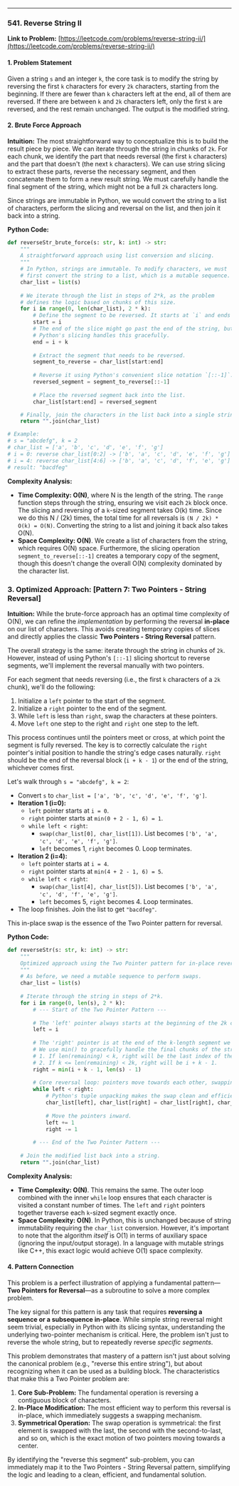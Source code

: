 ---
### **541. Reverse String II**
**Link to Problem:** [https://leetcode.com/problems/reverse-string-ii/](https://leetcode.com/problems/reverse-string-ii/)

#### **1. Problem Statement**
Given a string `s` and an integer `k`, the core task is to modify the string by reversing the first `k` characters for every `2k` characters, starting from the beginning. If there are fewer than `k` characters left at the end, all of them are reversed. If there are between `k` and `2k` characters left, only the first `k` are reversed, and the rest remain unchanged. The output is the modified string.

#### **2. Brute Force Approach**
**Intuition:**
The most straightforward way to conceptualize this is to build the result piece by piece. We can iterate through the string in chunks of `2k`. For each chunk, we identify the part that needs reversal (the first `k` characters) and the part that doesn't (the next `k` characters). We can use string slicing to extract these parts, reverse the necessary segment, and then concatenate them to form a new result string. We must carefully handle the final segment of the string, which might not be a full `2k` characters long.

Since strings are immutable in Python, we would convert the string to a list of characters, perform the slicing and reversal on the list, and then join it back into a string.

**Python Code:**
```python
def reverseStr_brute_force(s: str, k: int) -> str:
    """
    A straightforward approach using list conversion and slicing.
    """
    # In Python, strings are immutable. To modify characters, we must
    # first convert the string to a list, which is a mutable sequence.
    char_list = list(s)
    
    # We iterate through the list in steps of 2*k, as the problem
    # defines the logic based on chunks of this size.
    for i in range(0, len(char_list), 2 * k):
        # Define the segment to be reversed. It starts at `i` and ends at `i+k`.
        start = i
        # The end of the slice might go past the end of the string, but
        # Python's slicing handles this gracefully.
        end = i + k
        
        # Extract the segment that needs to be reversed.
        segment_to_reverse = char_list[start:end]
        
        # Reverse it using Python's convenient slice notation `[::-1]`.
        reversed_segment = segment_to_reverse[::-1]
        
        # Place the reversed segment back into the list.
        char_list[start:end] = reversed_segment

    # Finally, join the characters in the list back into a single string.
    return "".join(char_list)

# Example:
# s = "abcdefg", k = 2
# char_list = ['a', 'b', 'c', 'd', 'e', 'f', 'g']
# i = 0: reverse char_list[0:2] -> ['b', 'a', 'c', 'd', 'e', 'f', 'g']
# i = 4: reverse char_list[4:6] -> ['b', 'a', 'c', 'd', 'f', 'e', 'g']
# result: "bacdfeg"
```
**Complexity Analysis:**

*   **Time Complexity: O(N)**, where N is the length of the string. The `range` function steps through the string, ensuring we visit each `2k` block once. The slicing and reversing of a `k`-sized segment takes O(k) time. Since we do this N / (2k) times, the total time for all reversals is `(N / 2k) * O(k) = O(N)`. Converting the string to a list and joining it back also takes O(N).
*   **Space Complexity: O(N)**. We create a list of characters from the string, which requires O(N) space. Furthermore, the slicing operation `segment_to_reverse[::-1]` creates a temporary copy of the segment, though this doesn't change the overall O(N) complexity dominated by the character list.

### **3. Optimized Approach: [Pattern 7: Two Pointers - String Reversal]**
**Intuition:**
While the brute-force approach has an optimal time complexity of O(N), we can refine the *implementation* by performing the reversal **in-place** on our list of characters. This avoids creating temporary copies of slices and directly applies the classic **Two Pointers - String Reversal** pattern.

The overall strategy is the same: iterate through the string in chunks of `2k`. However, instead of using Python's `[::-1]` slicing shortcut to reverse segments, we'll implement the reversal manually with two pointers.

For each segment that needs reversing (i.e., the first `k` characters of a `2k` chunk), we'll do the following:
1.  Initialize a `left` pointer to the start of the segment.
2.  Initialize a `right` pointer to the end of the segment.
3.  While `left` is less than `right`, swap the characters at these pointers.
4.  Move `left` one step to the right and `right` one step to the left.

This process continues until the pointers meet or cross, at which point the segment is fully reversed. The key is to correctly calculate the `right` pointer's initial position to handle the string's edge cases naturally. `right` should be the end of the reversal block (`i + k - 1`) or the end of the string, whichever comes first.

Let's walk through `s = "abcdefg", k = 2`:
-   Convert `s` to `char_list = ['a', 'b', 'c', 'd', 'e', 'f', 'g']`.
-   **Iteration 1 (i=0):**
    -   `left` pointer starts at `i = 0`.
    -   `right` pointer starts at `min(0 + 2 - 1, 6) = 1`.
    -   `while left < right`:
        -   `swap(char_list[0], char_list[1])`. List becomes `['b', 'a', 'c', 'd', 'e', 'f', 'g']`.
        -   `left` becomes 1, `right` becomes 0. Loop terminates.
-   **Iteration 2 (i=4):**
    -   `left` pointer starts at `i = 4`.
    -   `right` pointer starts at `min(4 + 2 - 1, 6) = 5`.
    -   `while left < right`:
        -   `swap(char_list[4], char_list[5])`. List becomes `['b', 'a', 'c', 'd', 'f', 'e', 'g']`.
        -   `left` becomes 5, `right` becomes 4. Loop terminates.
-   The loop finishes. Join the list to get `"bacdfeg"`.

This in-place swap is the essence of the Two Pointer pattern for reversal.

**Python Code:**
```python
def reverseStr(s: str, k: int) -> str:
    """
    Optimized approach using the Two Pointer pattern for in-place reversal.
    """
    # As before, we need a mutable sequence to perform swaps.
    char_list = list(s)
    
    # Iterate through the string in steps of 2*k.
    for i in range(0, len(s), 2 * k):
        # --- Start of the Two Pointer Pattern ---
        
        # The 'left' pointer always starts at the beginning of the 2k chunk.
        left = i
        
        # The 'right' pointer is at the end of the k-length segment we need to reverse.
        # We use min() to gracefully handle the final chunks of the string:
        # 1. If len(remaining) < k, right will be the last index of the string.
        # 2. If k <= len(remaining) < 2k, right will be i + k - 1.
        right = min(i + k - 1, len(s) - 1)
        
        # Core reversal loop: pointers move towards each other, swapping elements.
        while left < right:
            # Python's tuple unpacking makes the swap clean and efficient.
            char_list[left], char_list[right] = char_list[right], char_list[left]
            
            # Move the pointers inward.
            left += 1
            right -= 1
        
        # --- End of the Two Pointer Pattern ---
            
    # Join the modified list back into a string.
    return "".join(char_list)

```
**Complexity Analysis:**

*   **Time Complexity: O(N)**. This remains the same. The outer loop combined with the inner `while` loop ensures that each character is visited a constant number of times. The `left` and `right` pointers together traverse each `k`-sized segment exactly once.
*   **Space Complexity: O(N)**. In Python, this is unchanged because of string immutability requiring the `char_list` conversion. However, it's important to note that the algorithm *itself* is O(1) in terms of auxiliary space (ignoring the input/output storage). In a language with mutable strings like C++, this exact logic would achieve O(1) space complexity.

#### **4. Pattern Connection**
This problem is a perfect illustration of applying a fundamental pattern—**Two Pointers for Reversal**—as a subroutine to solve a more complex problem.

The key signal for this pattern is any task that requires **reversing a sequence or a subsequence in-place**. While simple string reversal might seem trivial, especially in Python with its slicing syntax, understanding the underlying two-pointer mechanism is critical. Here, the problem isn't just to reverse the whole string, but to repeatedly reverse *specific segments*.

This problem demonstrates that mastery of a pattern isn't just about solving the canonical problem (e.g., "reverse this entire string"), but about recognizing when it can be used as a building block. The characteristics that make this a Two Pointer problem are:
1.  **Core Sub-Problem:** The fundamental operation is reversing a contiguous block of characters.
2.  **In-Place Modification:** The most efficient way to perform this reversal is in-place, which immediately suggests a swapping mechanism.
3.  **Symmetrical Operation:** The swap operation is symmetrical: the first element is swapped with the last, the second with the second-to-last, and so on, which is the exact motion of two pointers moving towards a center.

By identifying the "reverse this segment" sub-problem, you can immediately map it to the Two Pointers - String Reversal pattern, simplifying the logic and leading to a clean, efficient, and fundamental solution.
